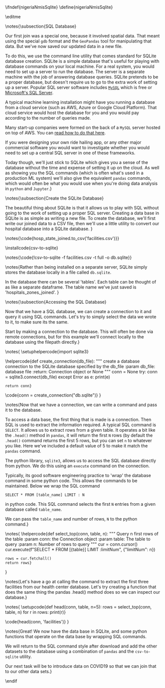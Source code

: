 \ifndef{nigeriaNmisSqlite}
\define{nigeriaNmisSqlite}

\editme

\notes{\subsection{SQL Database}

Our first join was a special one, because it involved spatial data. That meant using the special ```gdb``` format and the ```GeoPandas``` tool for manipulating that data. But we've now saved our updated data in a new file. 

To do this, we use the command line utility that comes standard for SQLite database creation. SQLite is a simple database that's useful for playing with database commands on your local machine. For a real system, you would need to set up a server to run the database. The server is a separate machine with the job of answering database queries. SQLite pretends to be a proper database, but doesn't require us to go to the extra work of setting up a server. Popular SQL server software includes [```MySQL```](https://www.mysql.com/) which is free or [Microsoft's SQL Server](https://www.microsoft.com/en-gb/sql-server/sql-server-2019).

A typical machine learning installation might have you running a database from a cloud service (such as AWS, Azure or Google Cloud Platform). That cloud service would host the database for you and you would pay according to the number of queries made. 

Many start-up companies were formed on the back of a ```MySQL``` server hosted on top of AWS. You can [read how to do that here](https://aws.amazon.com/getting-started/hands-on/create-mysql-db/).

If you were designing your own ride hailing app, or any other major commercial software you would want to investigate whether you would need to set up a central SQL server in one of these frameworks.

Today though, we'll just stick to SQLite which gives you a sense of the database without the time and expense of setting it up on the cloud. As well as showing you the SQL commands (which is often what's used in a production ML system) we'll also give the equivalent ```pandas``` commands, which would often be what you would use when you're doing data analysis in ```python``` and ```Jupyter```.}

\notes{\subsection{Create the SQLite Database}

The beautiful thing about SQLite is that it allows us to play with SQL without going to the work of setting up a proper SQL server. Creating a data base in SQLite is as simple as writing a new file. To create the database, we'll first write our joined data to a CSV file, then we'll use a little utility to convert our hospital database into a SQLite database.
}

\notes{\code{hosp_state_joined.to_csv('facilities.csv')}}

\installcode{csv-to-sqlite}

\notes{\code{!csv-to-sqlite -f facilities.csv -t full -o db.sqlite}}

\notes{Rather than being installed on a separate server, SQLite simply stores the database locally in a file called ```db.sqlite```.

In the database there can be several 'tables'. Each table can be thought of as like a separate dataframe. The table name we've just saved is 'hospitals_zones_joined'. 
}

\notes{\subsection{Accessing the SQL Database}

Now that we have a SQL database, we can create a connection to it and query it using SQL commands. Let's try to simply select the data we wrote to it, to make sure its the same.

Start by making a connection to the database. This will often be done via remote connections, but for this example we'll connect locally to the database using the filepath directly.}

\notes{
\setuphelpercode{import sqlite3}

\helpercode{def create_connection(db_file):
    """ create a database connection to the SQLite database
        specified by the db_file
    :param db_file: database file
    :return: Connection object or None
    """
    conn = None
    try:
        conn = sqlite3.connect(db_file)
    except Error as e:
        print(e)

    return conn}

\code{conn = create_connection("db.sqlite")}
}

\notes{Now that we have a connection, we can write a command and pass it to the database.

To access a data base, the first thing that is made is a connection. Then SQL is used to extract the information required. A typical SQL command is ```SELECT```. It allows us to extract rows from a given table. It operates a bit like the ```.head()``` method in ```pandas```, it will return the first ```N``` rows (by default the ```.head()``` command returns the first 5 rows, but you can set ```n``` to whatever you like. Here we've included a default value of 5 to make it match the ```pandas``` command.

The python library, ```sqlite3```, allows us to access the SQL database directly from python. We do this using an ```execute``` command on the connection. 

Typically, its good software engineering practice to 'wrap' the database command in some python code. This allows the commands to be maintained. Below we wrap the SQL command

```
SELECT * FROM [table_name] LIMIT : N
```
in python code. This SQL command selects the first ```N``` entries from a given database called ```table_name```.

We can pass the ```table_name``` and number of rows, ```N``` to the python command.}

\notes{
\helpercode{def select_top(conn, table,  n):
    """
    Query n first rows of the table
    :param conn: the Connection object
    :param table: The table to query
    :param n: Number of rows to query
    """
    cur = conn.cursor()
    cur.execute(f"SELECT * FROM [{table}] LIMIT :limitNum", {"limitNum": n})

    rows = cur.fetchall()
    return rows}
}

\notes{Let's have a go at calling the command to extract the first three facilities from our health center database. Let's try creating a function that does the same thing the pandas .head() method does so we can inspect our database.}

\notes{
\setupcode{def head(conn, table, n=5):
  rows = select_top(conn, table, n)
  for r in rows:
      print(r)}
	  
\code{head(conn, 'facilities')}
}

\notes{Great! We now have the data base in SQLite, and some python functions that operate on the data base by wrapping SQL commands.

We will return to the SQL command style after download and add the other datasets to the database using a combination of ```pandas``` and the ```csv-to-sqlite``` utility.

Our next task will be to introduce data on COVID19 so that we can join that to our other data sets.}

\endif
